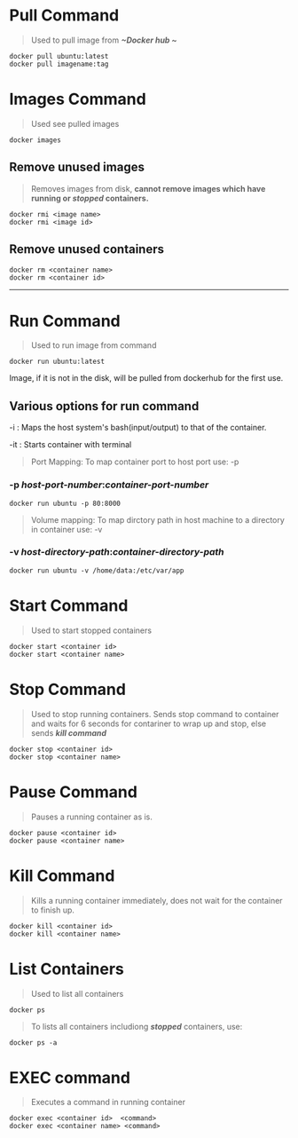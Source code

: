 # Pull Command
>Used to pull image from ***~Docker hub ~***
~~~
docker pull ubuntu:latest
docker pull imagename:tag
~~~

# Images Command
>Used see pulled images
~~~ 
docker images
~~~
## Remove unused images 
>Removes images from disk, **cannot remove images which have running or *stopped* containers.**
~~~
docker rmi <image name>
docker rmi <image id>
~~~
## Remove unused containers
~~~
docker rm <container name>
docker rm <container id>
~~~
***

# Run Command
>Used to run image from command
~~~
docker run ubuntu:latest
~~~
Image, if it is not in the disk, will be pulled from dockerhub for the first use.

## Various options for run command

-i : Maps the host system's bash(input/output) to that of the container.

-it : Starts container with terminal

>Port Mapping: To map container port to host port use: -p 
### **-p** ***host-port-number***:***container-port-number***
~~~
docker run ubuntu -p 80:8000
~~~
>Volume mapping: To map dirctory path in host machine to a directory in container use: -v
### **-v** ***host-directory-path***:***container-directory-path***
~~~
docker run ubuntu -v /home/data:/etc/var/app
~~~

# Start Command
>Used to start stopped containers
~~~
docker start <container id>
docker start <container name>
~~~
# Stop Command
>Used to stop running containers.
>Sends stop command to container and waits for 6 seconds for contariner to wrap up and stop, else sends ***kill command***
~~~
docker stop <container id>
docker stop <container name>
~~~
# Pause Command
>Pauses a running container as is.
~~~
docker pause <container id>
docker pause <container name>
~~~
# Kill Command
>Kills a running container immediately, does not wait for the container to finish up.
~~~
docker kill <container id>
docker kill <container name>
~~~
# List Containers
>Used to list all containers
~~~
docker ps
~~~
>To lists all containers includiong ***stopped*** containers, use:
~~~
docker ps -a
~~~

# EXEC command
>Executes a command in running container
~~~
docker exec <container id>  <command>
docker exec <container name> <command>
~~~